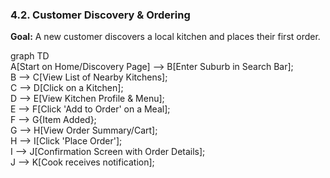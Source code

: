 ### **4.2. Customer Discovery & Ordering**

**Goal:** A new customer discovers a local kitchen and places their first order.

graph TD  
    A[Start on Home/Discovery Page] --> B[Enter Suburb in Search Bar];  
    B --> C[View List of Nearby Kitchens];  
    C --> D[Click on a Kitchen];  
    D --> E[View Kitchen Profile & Menu];  
    E --> F[Click 'Add to Order' on a Meal];  
    F --> G{Item Added};  
    G --> H[View Order Summary/Cart];  
    H --> I[Click 'Place Order'];  
    I --> J[Confirmation Screen with Order Details];  
    J --> K[Cook receives notification];